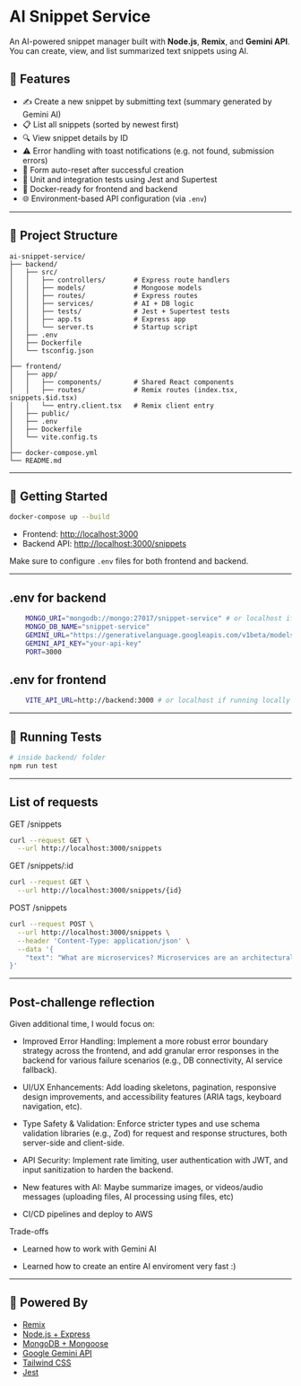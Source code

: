 # AI Snippet Service

An AI-powered snippet manager built with **Node.js**, **Remix**, and **Gemini API**.  
You can create, view, and list summarized text snippets using AI.

## 🧠 Features

- ✍️ Create a new snippet by submitting text (summary generated by Gemini AI)
- 📋 List all snippets (sorted by newest first)
- 🔍 View snippet details by ID
- ⚠️ Error handling with toast notifications (e.g. not found, submission errors)
- 🔄 Form auto-reset after successful creation
- 🧪 Unit and integration tests using Jest and Supertest
- 🐳 Docker-ready for frontend and backend
- 🌐 Environment-based API configuration (via `.env`)

---

## 📁 Project Structure

```
ai-snippet-service/
├── backend/
│   ├── src/
│   │   ├── controllers/       # Express route handlers
│   │   ├── models/            # Mongoose models
│   │   ├── routes/            # Express routes
│   │   ├── services/          # AI + DB logic
│   │   ├── tests/             # Jest + Supertest tests
│   │   ├── app.ts             # Express app
│   │   └── server.ts          # Startup script
│   ├── .env
│   ├── Dockerfile
│   └── tsconfig.json
│
├── frontend/
│   ├── app/
│   │   ├── components/        # Shared React components
│   │   ├── routes/            # Remix routes (index.tsx, snippets.$id.tsx)
│   │   └── entry.client.tsx   # Remix client entry
│   ├── public/
│   ├── .env
│   ├── Dockerfile
│   └── vite.config.ts
│
├── docker-compose.yml
└── README.md
```

---

## 🚀 Getting Started

```bash
docker-compose up --build
```

- Frontend: [http://localhost:3000](http://localhost:3000)
- Backend API: [http://localhost:3000/snippets](http://localhost:3000/snippets)

Make sure to configure `.env` files for both frontend and backend.

---

## .env for backend

```bash
    MONGO_URI="mongodb://mongo:27017/snippet-service" # or localhost if running locally
    MONGO_DB_NAME="snippet-service"
    GEMINI_URL="https://generativelanguage.googleapis.com/v1beta/models/gemini-2.0-flash"
    GEMINI_API_KEY="your-api-key"
    PORT=3000
```

## .env for frontend

```bash
    VITE_API_URL=http://backend:3000 # or localhost if running locally
```

---

## 🧪 Running Tests

```bash
# inside backend/ folder
npm run test
```

---

## List of requests
GET /snippets
```bash
curl --request GET \
  --url http://localhost:3000/snippets
```

GET /snippets/:id
```bash
curl --request GET \
  --url http://localhost:3000/snippets/{id}
```

POST /snippets
```bash
curl --request POST \
  --url http://localhost:3000/snippets \
  --header 'Content-Type: application/json' \
  --data '{
	"text": "What are microservices? Microservices are an architectural approach to software development in which an application is structured as a set of small, independent, and self-contained services. Each microservice is responsible for a specific functionality of the system and can be developed, deployed, and scaled independently."
}'
```

---

## Post-challenge reflection

Given additional time, I would focus on:

- Improved Error Handling: Implement a more robust error boundary strategy across the frontend, and add granular error responses in the backend for various failure scenarios (e.g., DB connectivity, AI service fallback).

- UI/UX Enhancements: Add loading skeletons, pagination, responsive design improvements, and accessibility features (ARIA tags, keyboard navigation, etc).

- Type Safety & Validation: Enforce stricter types and use schema validation libraries (e.g., Zod) for request and response structures, both server-side and client-side.

- API Security: Implement rate limiting, user authentication with JWT, and input sanitization to harden the backend.

- New features with AI: Maybe summarize images, or videos/audio messages (uploading files, AI processing using files, etc)

- CI/CD pipelines and deploy to AWS


Trade-offs

- Learned how to work with Gemini AI

- Learned how to create an entire AI enviroment very fast :)

---

## 🤖 Powered By

- [Remix](https://remix.run/)
- [Node.js + Express](https://expressjs.com/)
- [MongoDB + Mongoose](https://mongoosejs.com/)
- [Google Gemini API](https://ai.google.dev/gemini-api)
- [Tailwind CSS](https://tailwindcss.com/)
- [Jest](https://jestjs.io/)
